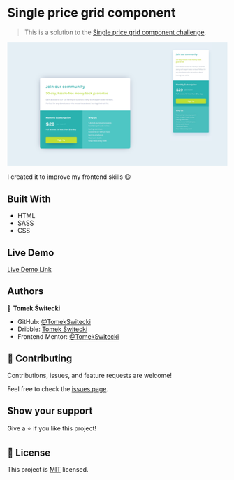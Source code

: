 # Single price grid component

> This is a solution to the [Single price grid component challenge](https://www.frontendmentor.io/challenges/single-price-grid-component-5ce41129d0ff452fec5abbbc).

![screenshot](./design/screenshot.png)

I created it to improve my frontend skills 😃

## Built With

- HTML
- SASS
- CSS


## Live Demo

[Live Demo Link](https://tomekswitecki.github.io/single-price-grid-component/)

## Authors

👤 **Tomek Świtecki**

- GitHub: [@TomekSwitecki](https://github.com/TomekSwitecki)
- Dribble: [Tomek Świtecki](https://dribbble.com/Switecki)
- Frontend Mentor: [@TomekSwitecki](https://www.frontendmentor.io/profile/TomekSwitecki)

## 🤝 Contributing

Contributions, issues, and feature requests are welcome!

Feel free to check the [issues page](../../issues/).

## Show your support

Give a ⭐️ if you like this project!

## 📝 License

This project is [MIT](./MIT.md) licensed.
